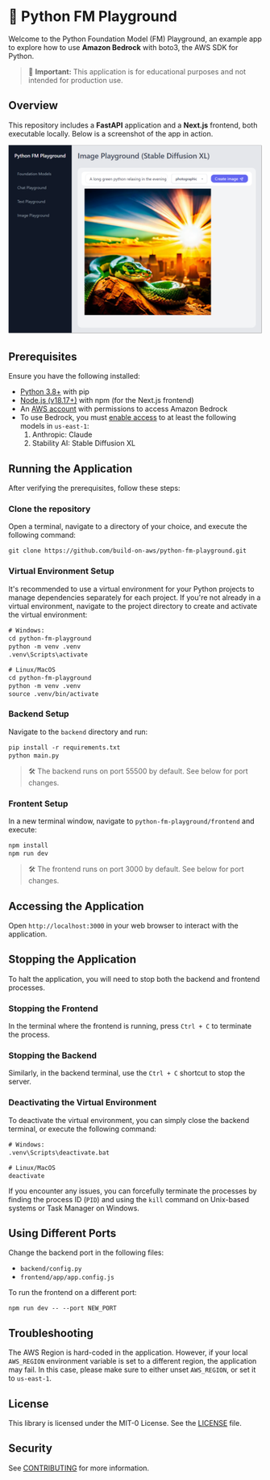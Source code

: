 # 🐍 Python FM Playground

Welcome to the Python Foundation Model (FM) Playground, an example app to explore how to use **Amazon Bedrock** with boto3, the AWS SDK for Python.

> 🚨 **Important:** This application is for educational purposes and not intended for production use.

## Overview

This repository includes a **FastAPI** application and a **Next.js** frontend, both executable locally. Below is a screenshot of the app in action.


<img src="screenshot.png" alt="Screenshot of the Python FM Playground" width="720" />

## Prerequisites

Ensure you have the following installed:

- [Python 3.8+](https://www.python.org/downloads/) with pip
- [Node.js (v18.17+)](https://docs.npmjs.com/downloading-and-installing-node-js-and-npm) with npm (for the Next.js frontend)
- An [AWS account](https://aws.amazon.com/free/) with permissions to access Amazon Bedrock
- To use Bedrock, you must [enable access](https://docs.aws.amazon.com/bedrock/latest/userguide/model-access.html#add-model-access) to at least the following models in `us-east-1`: 
  1. Anthropic: Claude
  2. Stability AI: Stable Diffusion XL

## Running the Application

After verifying the prerequisites, follow these steps:

### Clone the repository

Open a terminal, navigate to a directory of your choice, and execute the following command:

```shell
git clone https://github.com/build-on-aws/python-fm-playground.git
```

### Virtual Environment Setup

It's recommended to use a virtual environment for your Python projects to manage dependencies separately for each project. If you're not already in a virtual environment, navigate to the project directory to create and activate the virtual environment:

```shell
# Windows:
cd python-fm-playground
python -m venv .venv
.venv\Scripts\activate   
```

```shell
# Linux/MacOS
cd python-fm-playground
python -m venv .venv
source .venv/bin/activate  
```

### Backend Setup

Navigate to the `backend` directory and run:

```shell
pip install -r requirements.txt
python main.py
```

> 🛠 The backend runs on port 55500 by default. See below for port changes.

### Frontent Setup

In a new terminal window, navigate to `python-fm-playground/frontend` and execute:

```shell
npm install
npm run dev
```

> 🛠 The frontend runs on port 3000 by default. See below for port changes.

## Accessing the Application

Open `http://localhost:3000` in your web browser to interact with the application.

## Stopping the Application

To halt the application, you will need to stop both the backend and frontend processes.

### Stopping the Frontend

In the terminal where the frontend is running, press `Ctrl + C` to terminate the process.

### Stopping the Backend

Similarly, in the backend terminal, use the `Ctrl + C` shortcut to stop the server.

### Deactivating the Virtual Environment

To deactivate the virtual environment, you can simply close the backend terminal, or execute the following command:

```shell
# Windows:
.venv\Scripts\deactivate.bat
```

```shell
# Linux/MacOS
deactivate
```

If you encounter any issues, you can forcefully terminate the processes by finding the process ID (`PID`) and using the `kill` command on Unix-based systems or Task Manager on Windows.


## Using Different Ports

Change the backend port in the following files:
- `backend/config.py`
- `frontend/app/app.config.js`

To run the frontend on a different port:

```shell
npm run dev -- --port NEW_PORT
```

## Troubleshooting

The AWS Region is hard-coded in the application. However, if your local `AWS_REGION` environment variable is set to a different region, the application may fail. In this case, please make sure to either unset `AWS_REGION`, or set it to `us-east-1`.

## License

This library is licensed under the MIT-0 License. See the [LICENSE](LICENSE) file.

## Security

See [CONTRIBUTING](CONTRIBUTING.md#security-issue-notifications) for more information.
